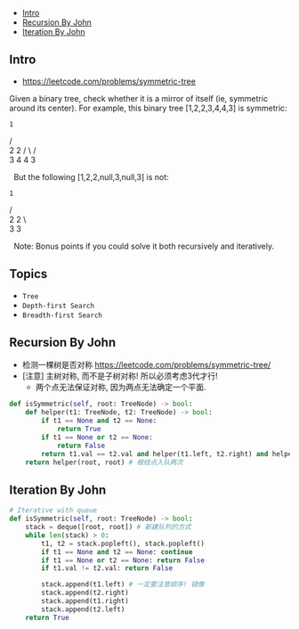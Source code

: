 - [Intro](#intro)
- [Recursion By John](#recursion-by-john)
- [Iteration By John](#iteration-by-john)

## Intro

- https://leetcode.com/problems/symmetric-tree

Given a binary tree, check whether it is a mirror of itself (ie, symmetric around its center).
For example, this binary tree [1,2,2,3,4,4,3] is symmetric:

    1
   / \
  2   2
 / \ / \
3  4 4  3

 
But the following [1,2,2,null,3,null,3] is not:

    1
   / \
  2   2
   \   \
   3    3

 
Note:
Bonus points if you could solve it both recursively and iteratively.




## Topics

- `Tree`
- `Depth-first Search`
- `Breadth-first Search`


## Recursion By John


- 检测一棵树是否对称 https://leetcode.com/problems/symmetric-tree/
- [注意] 主树对称, 而不是子树对称! 所以必须考虑3代才行!
  - 两个点无法保证对称, 因为两点无法确定一个平面.

```py
def isSymmetric(self, root: TreeNode) -> bool:
    def helper(t1: TreeNode, t2: TreeNode) -> bool:
        if t1 == None and t2 == None:
            return True
        if t1 == None or t2 == None:
            return False
        return t1.val == t2.val and helper(t1.left, t2.right) and helper(t1.right, t2.left) # 注意这里递归下去的参数!
    return helper(root, root) # 根结点入队两次
```
## Iteration By John

```py
# Iterative with queue
def isSymmetric(self, root: TreeNode) -> bool:
    stack = deque([root, root]) # 新建队列的方式
    while len(stack) > 0:
        t1, t2 = stack.popleft(), stack.popleft()
        if t1 == None and t2 == None: continue
        if t1 == None or t2 == None: return False
        if t1.val != t2.val: return False

        stack.append(t1.left) # 一定要注意顺序! 镜像
        stack.append(t2.right)
        stack.append(t1.right)
        stack.append(t2.left)
    return True
```

